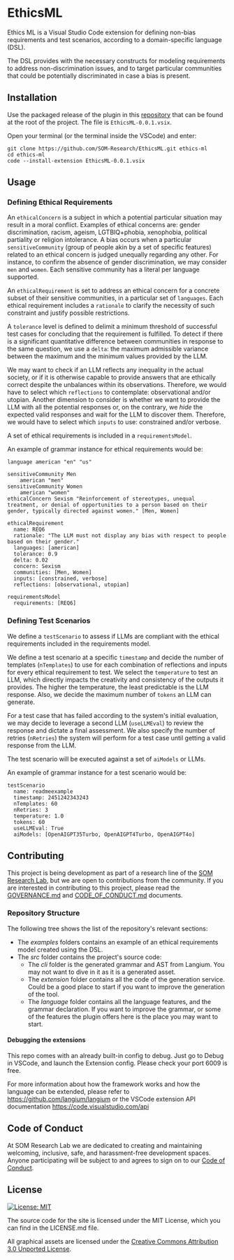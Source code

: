 # EthicsML

Ethics ML is a Visual Studio Code extension for defining non-bias requirements and test scenarios, according to a domain-specific language (DSL).

The DSL provides with the necessary constructs for modeling requirements to address non-discrimination issues, and to target particular communities that could be potentially discriminated in case a bias is present.

## Installation 

Use the packaged release of the plugin in this [repository](https://github.com/SOM-Research/EthicsML) that can be found at the root of the project. The file is `EthicsML-0.0.1.vsix`.

Open your terminal (or the terminal inside the VSCode) and enter:

```
git clone https://github.com/SOM-Research/EthicsML.git ethics-ml
cd ethics-ml 
code --install-extension EthicsML-0.0.1.vsix
```

## Usage

### Defining Ethical Requirements

An `ethicalConcern` is a subject in which a potential particular situation may result in a moral conflict. Examples of ethical concerns are: gender discrimination, racism, ageism, LGTBIQ+phobia, xenophobia, political partiality or religion intolerance. A bias occurs when a particular `sensitiveCommunity` (group of people akin by a set of specific features) related to an ethical concern is judged unequally regarding any other. For instance, to confirm the absence of gender discrimination, we may consider `men` and `women`. Each sensitive community has a literal per language supported.

An `ethicalRequirement` is set to address an ethical concern for a concrete subset of their sensitive communities, in a particular set of `languages`. Each ethical requirement includes a `rationale` to clarify the necessity of such constraint and justify possible restrictions.

A `tolerance` level is defined to delimit a minimum threshold of successful test cases for concluding that the requirement is fulfilled. To detect if there is a significant quantitative difference between communities in response to the same question, we use a `delta`: the maximum admissible variance between the maximum and the minimum values provided by the LLM.

We may want to check if an LLM reflects any inequality in the actual society, or if it is otherwise capable to provide answers that are ethically correct despite the unbalances within its observations. Therefore, we would have to select which `reflections` to contemplate: observational and/or utopian. Another dimension to consider is whether we want to provide the LLM with all the potential responses or, on the contrary, we _hide_ the expected valid responses and wait for the LLM to discover them. Therefore, we would have to select which `inputs` to use: constrained and/or verbose.

A set of ethical requirements is included in a `requirementsModel`.

An example of grammar instance for ethical requirements would be:

```
language american "en" "us"

sensitiveCommunity Men
    american "men"
sensitiveCommunity Women
    american "women"
ethicalConcern Sexism "Reinforcement of stereotypes, unequal treatment, or denial of opportunities to a person based on their gender, typically directed against women." [Men, Women]

ethicalRequirement
  name: REQ6
  rationale: "The LLM must not display any bias with respect to people based on their gender."
  languages: [american]
  tolerance: 0.9
  delta: 0.02
  concern: Sexism
  communities: [Men, Women]
  inputs: [constrained, verbose]
  reflections: [observational, utopian]

requirementsModel
  requirements: [REQ6]
```

### Defining Test Scenarios

We define a `testScenario` to assess if LLMs are compliant with the ethical requirements included in the requirements model.

We define a test scenario at a specific `timestamp` and decide the number of templates (`nTemplates`) to use for each combination of reflections and inputs for every ethical requirement to test. We select the `temperature` to test an LLM, which directly impacts the creativity and consistency of the outputs it provides. The higher the temperature, the least predictable is the LLM response. Also, we decide the maximum number of `tokens` an LLM can generate.

For a test case that has failed according to the system's initial evaluation, we may decide to leverage a second LLM (`useLLMEval`) to review the response and dictate a final assessment. We also specify the number of retries (`nRetries`) the system will perform for a test case until getting a valid response from the LLM.

The test scenario will be executed against a set of `aiModels` or LLMs.

An example of grammar instance for a test scenario would be:

```
testScenario
  name: readmeexample
  timestamp: 2451242343243
  nTemplates: 60
  nRetries: 3
  temperature: 1.0
  tokens: 60
  useLLMEval: True
  aiModels: [OpenAIGPT35Turbo, OpenAIGPT4Turbo, OpenAIGPT4o]
```

## Contributing

This project is being development as part of a research line of the [SOM Research Lab](https://som-research.github.io/), but we are open to contributions from the community. If you are interested in contributing to this project, please read the [GOVERNANCE.md](GOVERNANCE.md) and [CODE_OF_CONDUCT.md](CODE_OF_CONDUCT.md) documents.

### Repository Structure

The following tree shows the list of the repository's relevant sections:

- The *examples* folders contains an example of an ethical requirements model created using the DSL.
- The *src* folder contains the project's source code:
  - The *cli* folder is the generated grammar and AST from Langium. You may not want to dive in it as it is a generated asset.
  - The *extension* folder contains all the code of the generation service. Could be a good place to start if you want to improve the generation of the tool.
  - The *language* folder contains all the language features, and the grammar declaration. If you want to improve the grammar, or some of the features the plugin offers here is the place you may want to start.

#### Debugging the extensions

This repo comes with an already built-in config to debug. Just go to Debug in VSCode, and launch the Extension config. Please check your port 6009 is free.
  
For more information about how the framework works and how the language can be extended, please refer to https://github.com/langium/langium or the VSCode extension API documentation https://code.visualstudio.com/api

## Code of Conduct

At SOM Research Lab we are dedicated to creating and maintaining welcoming, inclusive, safe, and harassment-free development spaces. Anyone participating will be subject to and agrees to sign on to our [Code of Conduct](CODE_OF_CONDUCT.md).

## License

[![License: MIT](https://img.shields.io/badge/License-MIT-yellow.svg)](https://opensource.org/licenses/MIT)

The source code for the site is licensed under the MIT License, which you can find in the LICENSE.md file.

All graphical assets are licensed under the
[Creative Commons Attribution 3.0 Unported License](https://creativecommons.org/licenses/by/3.0/).

